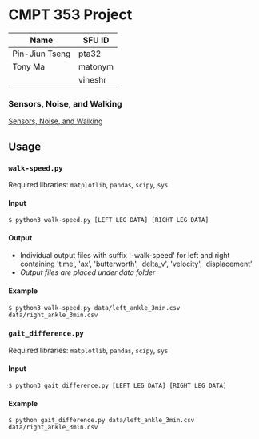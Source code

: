 # CMPT 353 Project

| Name | SFU ID |
|---|---|
| Pin-Jiun Tseng | pta32 |
| Tony Ma | matonym |
|  | vineshr |

### Sensors, Noise, and Walking

[Sensors, Noise, and Walking](https://coursys.sfu.ca/2021fa-cmpt-353-d1/pages/ProjectWalking)

## Usage

### `walk-speed.py`

Required libraries: `matplotlib`, `pandas`, `scipy`, `sys`

#### Input

```
$ python3 walk-speed.py [LEFT LEG DATA] [RIGHT LEG DATA]
```

#### Output

- Individual output files with suffix '-walk-speed' for left and right containing 'time', 'ax', 'butterworth', 'delta_v', 'velocity', 'displacement'  
- *Output files are placed under data folder*  
  
#### Example

```
$ python3 walk-speed.py data/left_ankle_3min.csv data/right_ankle_3min.csv  
```

### `gait_difference.py`

Required libraries: `matplotlib`, `pandas`, `scipy`, `sys`

#### Input

```
$ python3 gait_difference.py [LEFT LEG DATA] [RIGHT LEG DATA]
```

#### Example

```
$ python gait_difference.py data/left_ankle_3min.csv data/right_ankle_3min.csv
```
